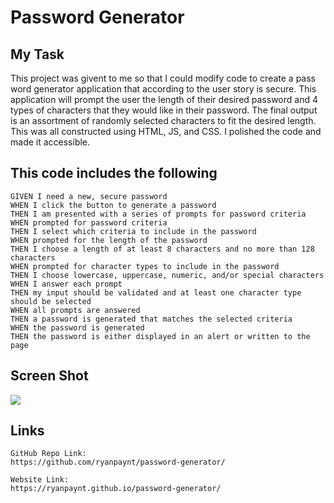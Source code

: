 # Password Generator

## My Task

This project was givent to me so that I could modify code to create a pass word generator application that according to the user story is secure. This application will prompt the user the length of their desired password and 4 types of characters that they would like in their password. The final output is an assortment of randomly selected characters to fit the desired length. This was all constructed using HTML, JS, and CSS. I polished the code and made it accessible.

## This code includes the following

```
GIVEN I need a new, secure password
WHEN I click the button to generate a password
THEN I am presented with a series of prompts for password criteria
WHEN prompted for password criteria
THEN I select which criteria to include in the password
WHEN prompted for the length of the password
THEN I choose a length of at least 8 characters and no more than 128 characters
WHEN prompted for character types to include in the password
THEN I choose lowercase, uppercase, numeric, and/or special characters
WHEN I answer each prompt
THEN my input should be validated and at least one character type should be selected
WHEN all prompts are answered
THEN a password is generated that matches the selected criteria
WHEN the password is generated
THEN the password is either displayed in an alert or written to the page
```

## Screen Shot

<img src= "./passw-gen.jpg">

## Links

```
GitHub Repo Link:
https://github.com/ryanpaynt/password-generator/
```

```
Website Link:
https://ryanpaynt.github.io/password-generator/
```